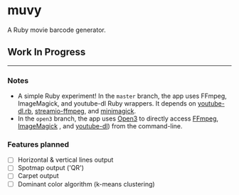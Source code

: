 # muvy

A Ruby movie barcode generator.

## Work In Progress
------

### Notes

* A simple Ruby experiment! In the `master` branch, the app uses FFmpeg, ImageMagick, and youtube-dl Ruby wrappers. It depends on [youtube-dl.rb](https://github.com/layer8x/youtube-dl.rb), [streamio-ffmpeg](https://github.com/streamio/streamio-ffmpeg), and [minimagick](https://github.com/minimagick/minimagick).
* In the `open3` branch, the app uses [Open3](https://apidock.com/ruby/Open3/popen3) to directly access [FFmpeg](https://www.ffmpeg.org/), [ImageMagick](https://www.imagemagick.org/script/index.php) , and [youtube-dl](https://rg3.github.io/youtube-dl/)) from the command-line.

### Features planned
- [ ] Horizontal & vertical lines output
- [ ] Spotmap output ('QR')
- [ ] Carpet output
- [ ] Dominant color algorithm (k-means clustering)
